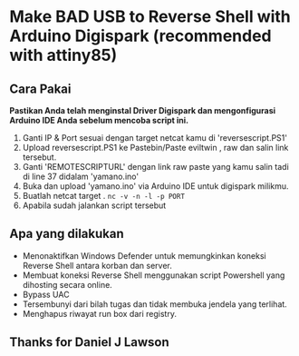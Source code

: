 # Make BAD USB to Reverse Shell with Arduino Digispark **(recommended with attiny85)**

## Cara Pakai
**Pastikan Anda telah menginstal Driver Digispark dan mengonfigurasi Arduino IDE Anda sebelum mencoba script ini.**
1. Ganti IP & Port sesuai dengan target netcat kamu di 'reversescript.PS1'
2. Upload reversescript.PS1 ke Pastebin/Paste eviltwin , raw dan salin link tersebut. 
3. Ganti 'REMOTESCRIPTURL' dengan link raw paste yang kamu salin tadi di line 37 didalam 'yamano.ino'
4. Buka dan upload 'yamano.ino' via Arduino IDE untuk digispark milikmu.
5. Buatlah netcat target . `nc -v -n -l -p PORT`
6. Apabila sudah jalankan script tersebut

## Apa yang dilakukan
- Menonaktifkan Windows Defender untuk memungkinkan koneksi Reverse Shell antara korban dan server.
- Membuat koneksi Reverse Shell menggunakan script Powershell yang dihosting secara online.
- Bypass UAC
- Tersembunyi dari bilah tugas dan tidak membuka jendela yang terlihat.
- Menghapus riwayat run box dari registry.

## Thanks for Daniel J Lawson
